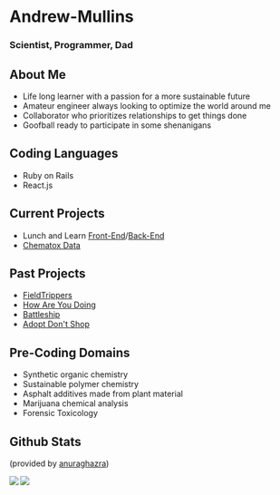 # Andrew-Mullins

### Scientist, Programmer, Dad

## About Me
- Life long learner with a passion for a more sustainable future
- Amateur engineer always looking to optimize the world around me
- Collaborator who prioritizes relationships to get things done
- Goofball ready to participate in some shenanigans
## Coding Languages
- Ruby on Rails
- React.js
## Current Projects
- Lunch and Learn [Front-End](https://github.com/mullinsand/lunch-and-learn-fe)/[Back-End](https://github.com/mullinsand/lunch-and-learn)
- [Chematox Data](https://github.com/mullinsand/chematox-db) 

## Past Projects
- [FieldTrippers](https://github.com/FieldTripper)
- [How Are You Doing](https://github.com/How-Are-You-Doing)
- [Battleship](https://github.com/sjmann2/battleship)
- [Adopt Don't Shop](https://github.com/mullinsand/adopt_dont_shop)

## Pre-Coding Domains
- Synthetic organic chemistry
- Sustainable polymer chemistry
- Asphalt additives made from plant material
- Marijuana chemical analysis
- Forensic Toxicology
## Github Stats

(provided by [anuraghazra](https://github.com/anuraghazra/github-readme-stats))

<img align="left" src="https://github-readme-stats.vercel.app/api?username=mullinsand&show_icons=true&theme=nord&count_private=true" />
<img align="left" src="https://github-readme-stats.vercel.app/api/top-langs/?username=mullinsand&layout=compact" />
